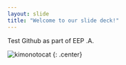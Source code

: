 ```yaml
---
layout: slide
title: "Welcome to our slide deck!"
---
```


Test Github as part of EEP .A.

![kimonotocat](https://octodex.github.com/images/kimonotocat.png)
{: .center}
